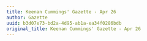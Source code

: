 ```yaml
---
title: Keenan Cummings' Gazette - Apr 26
author: Gazette
uuid: b3d07e73-bd2a-4d95-ab1a-ea34f0286bdb
original_title: Keenan Cummings' Gazette - Apr 26
---
```


